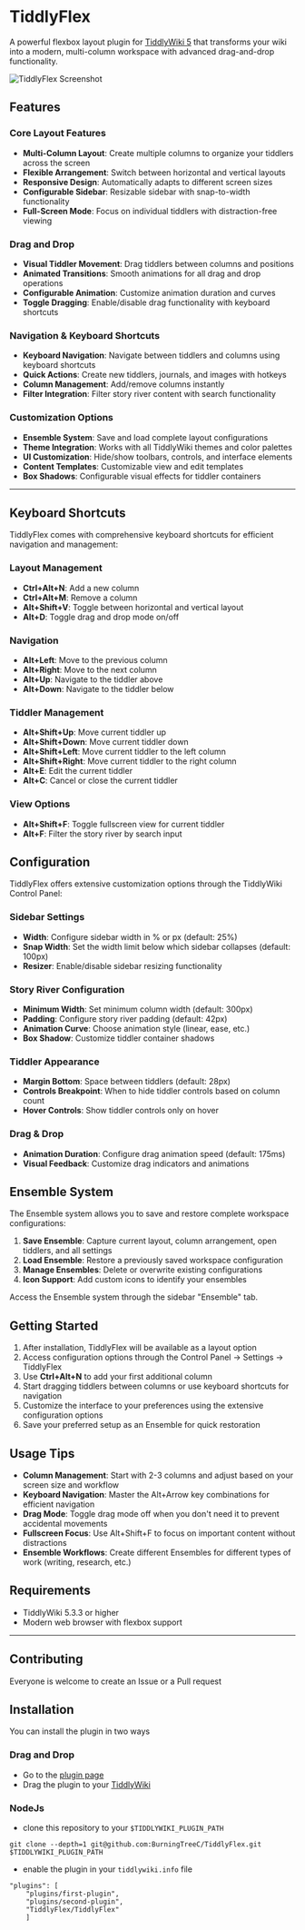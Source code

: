 # TiddlyFlex

A powerful flexbox layout plugin for [TiddlyWiki 5](https://tiddlywiki.com) that transforms your wiki into a modern, multi-column workspace with advanced drag-and-drop functionality.

![TiddlyFlex Screenshot](https://github.com/user-attachments/assets/4d15cbea-945e-457b-97d1-007b2190d9f7)

## Features

### Core Layout Features
- **Multi-Column Layout**: Create multiple columns to organize your tiddlers across the screen
- **Flexible Arrangement**: Switch between horizontal and vertical layouts
- **Responsive Design**: Automatically adapts to different screen sizes
- **Configurable Sidebar**: Resizable sidebar with snap-to-width functionality
- **Full-Screen Mode**: Focus on individual tiddlers with distraction-free viewing

### Drag and Drop
- **Visual Tiddler Movement**: Drag tiddlers between columns and positions
- **Animated Transitions**: Smooth animations for all drag and drop operations
- **Configurable Animation**: Customize animation duration and curves
- **Toggle Dragging**: Enable/disable drag functionality with keyboard shortcuts

### Navigation & Keyboard Shortcuts
- **Keyboard Navigation**: Navigate between tiddlers and columns using keyboard shortcuts
- **Quick Actions**: Create new tiddlers, journals, and images with hotkeys
- **Column Management**: Add/remove columns instantly
- **Filter Integration**: Filter story river content with search functionality

### Customization Options
- **Ensemble System**: Save and load complete layout configurations
- **Theme Integration**: Works with all TiddlyWiki themes and color palettes
- **UI Customization**: Hide/show toolbars, controls, and interface elements
- **Content Templates**: Customizable view and edit templates
- **Box Shadows**: Configurable visual effects for tiddler containers

---

## Keyboard Shortcuts

TiddlyFlex comes with comprehensive keyboard shortcuts for efficient navigation and management:

### Layout Management
- **Ctrl+Alt+N**: Add a new column
- **Ctrl+Alt+M**: Remove a column
- **Alt+Shift+V**: Toggle between horizontal and vertical layout
- **Alt+D**: Toggle drag and drop mode on/off

### Navigation
- **Alt+Left**: Move to the previous column
- **Alt+Right**: Move to the next column
- **Alt+Up**: Navigate to the tiddler above
- **Alt+Down**: Navigate to the tiddler below

### Tiddler Management
- **Alt+Shift+Up**: Move current tiddler up
- **Alt+Shift+Down**: Move current tiddler down
- **Alt+Shift+Left**: Move current tiddler to the left column
- **Alt+Shift+Right**: Move current tiddler to the right column
- **Alt+E**: Edit the current tiddler
- **Alt+C**: Cancel or close the current tiddler

### View Options
- **Alt+Shift+F**: Toggle fullscreen view for current tiddler
- **Alt+F**: Filter the story river by search input

## Configuration

TiddlyFlex offers extensive customization options through the TiddlyWiki Control Panel:

### Sidebar Settings
- **Width**: Configure sidebar width in % or px (default: 25%)
- **Snap Width**: Set the width limit below which sidebar collapses (default: 100px)
- **Resizer**: Enable/disable sidebar resizing functionality

### Story River Configuration
- **Minimum Width**: Set minimum column width (default: 300px)
- **Padding**: Configure story river padding (default: 42px)
- **Animation Curve**: Choose animation style (linear, ease, etc.)
- **Box Shadow**: Customize tiddler container shadows

### Tiddler Appearance
- **Margin Bottom**: Space between tiddlers (default: 28px)
- **Controls Breakpoint**: When to hide tiddler controls based on column count
- **Hover Controls**: Show tiddler controls only on hover

### Drag & Drop
- **Animation Duration**: Configure drag animation speed (default: 175ms)
- **Visual Feedback**: Customize drag indicators and animations

## Ensemble System

The Ensemble system allows you to save and restore complete workspace configurations:

1. **Save Ensemble**: Capture current layout, column arrangement, open tiddlers, and all settings
2. **Load Ensemble**: Restore a previously saved workspace configuration
3. **Manage Ensembles**: Delete or overwrite existing configurations
4. **Icon Support**: Add custom icons to identify your ensembles

Access the Ensemble system through the sidebar "Ensemble" tab.

## Getting Started

1. After installation, TiddlyFlex will be available as a layout option
2. Access configuration options through the Control Panel → Settings → TiddlyFlex
3. Use **Ctrl+Alt+N** to add your first additional column
4. Start dragging tiddlers between columns or use keyboard shortcuts for navigation
5. Customize the interface to your preferences using the extensive configuration options
6. Save your preferred setup as an Ensemble for quick restoration

## Usage Tips

- **Column Management**: Start with 2-3 columns and adjust based on your screen size and workflow
- **Keyboard Navigation**: Master the Alt+Arrow key combinations for efficient navigation
- **Drag Mode**: Toggle drag mode off when you don't need it to prevent accidental movements
- **Fullscreen Focus**: Use Alt+Shift+F to focus on important content without distractions
- **Ensemble Workflows**: Create different Ensembles for different types of work (writing, research, etc.)

## Requirements

- TiddlyWiki 5.3.3 or higher
- Modern web browser with flexbox support

---

## Contributing

Everyone is welcome to create an Issue or a Pull request

## Installation

You can install the plugin in two ways

### Drag and Drop

- Go to the [plugin page](https://burningtreec.github.io/TiddlyFlex)
- Drag the plugin to your [TiddlyWiki](https://tiddlywiki.com)

### NodeJs

- clone this repository to your `$TIDDLYWIKI_PLUGIN_PATH`

```
git clone --depth=1 git@github.com:BurningTreeC/TiddlyFlex.git $TIDDLYWIKI_PLUGIN_PATH
```

- enable the plugin in your `tiddlywiki.info` file

```
"plugins": [
	"plugins/first-plugin",
	"plugins/second-plugin",
	"TiddlyFlex/TiddlyFlex"
	]
```


